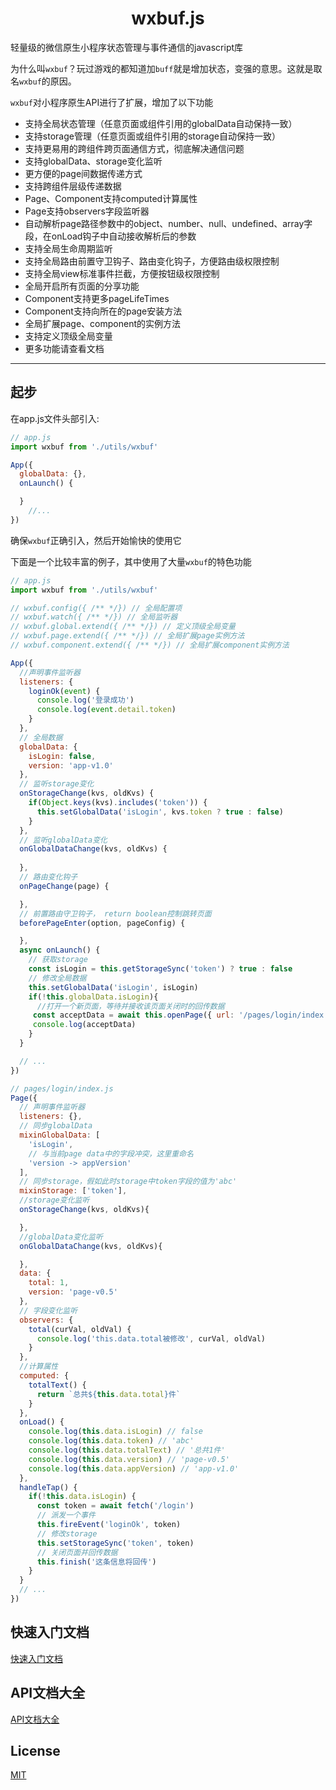 # <center>wxbuf.js</center>

轻量级的微信原生小程序状态管理与事件通信的javascript库

为什么叫`wxbuf`？玩过游戏的都知道加`buff`就是增加状态，变强的意思。这就是取名`wxbuf`的原因。    

`wxbuf`对小程序原生API进行了扩展，增加了以下功能
* 支持全局状态管理（任意页面或组件引用的globalData自动保持一致）
* 支持storage管理（任意页面或组件引用的storage自动保持一致）
* 支持更易用的跨组件跨页面通信方式，彻底解决通信问题
* 支持globalData、storage变化监听
* 更方便的page间数据传递方式
* 支持跨组件层级传递数据
* Page、Component支持computed计算属性
* Page支持observers字段监听器
* 自动解析page路径参数中的object、number、null、undefined、array字段，在onLoad钩子中自动接收解析后的参数
* 支持全局生命周期监听
* 支持全局路由前置守卫钩子、路由变化钩子，方便路由级权限控制
* 支持全局view标准事件拦截，方便按钮级权限控制
* 全局开启所有页面的分享功能
* Component支持更多pageLifeTimes
* Component支持向所在的page安装方法
* 全局扩展page、component的实例方法
* 支持定义顶级全局变量
* 更多功能请查看文档
---
## 起步
在app.js文件头部引入:
```js
// app.js
import wxbuf from './utils/wxbuf'

App({
  globalData: {},
  onLaunch() {

  }
    //...
})
```
确保`wxbuf`正确引入，然后开始愉快的使用它   

下面是一个比较丰富的例子，其中使用了大量`wxbuf`的特色功能    
```js
// app.js
import wxbuf from './utils/wxbuf'

// wxbuf.config({ /** */}) // 全局配置项
// wxbuf.watch({ /** */}) // 全局监听器
// wxbuf.global.extend({ /** */}) // 定义顶级全局变量
// wxbuf.page.extend({ /** */}) // 全局扩展page实例方法
// wxbuf.component.extend({ /** */}) // 全局扩展component实例方法

App({
  //声明事件监听器
  listeners: {
    loginOk(event) {
      console.log('登录成功')
      console.log(event.detail.token)
    }
  },
  // 全局数据
  globalData: {
    isLogin: false,
    version: 'app-v1.0'
  },
  // 监听storage变化
  onStorageChange(kvs, oldKvs) {
    if(Object.keys(kvs).includes('token')) {
      this.setGlobalData('isLogin', kvs.token ? true : false)
    }
  },
  // 监听globalData变化
  onGlobalDataChange(kvs, oldKvs) {
 
  },
  // 路由变化钩子
  onPageChange(page) {

  },
  // 前置路由守卫钩子， return boolean控制跳转页面
  beforePageEnter(option, pageConfig) {

  },
  async onLaunch() {
    // 获取storage
    const isLogin = this.getStorageSync('token') ? true : false
    // 修改全局数据
    this.setGlobalData('isLogin', isLogin)
    if(!this.globalData.isLogin){
      //打开一个新页面，等待并接收该页面关闭时的回传数据
     const acceptData = await this.openPage({ url: '/pages/login/index' })
     console.log(acceptData)
    }
  }

  // ...
})
```
```js
// pages/login/index.js
Page({
  // 声明事件监听器
  listeners: {},
  // 同步globalData
  mixinGlobalData: [
    'isLogin',
    // 与当前page data中的字段冲突，这里重命名
    'version -> appVersion'
  ],
  // 同步storage，假如此时storage中token字段的值为'abc'
  mixinStorage: ['token'],
  //storage变化监听
  onStorageChange(kvs, oldKvs){

  },
  //globalData变化监听
  onGlobalDataChange(kvs, oldKvs){

  },
  data: {
    total: 1,
    version: 'page-v0.5'
  },
  // 字段变化监听
  observers: {
    total(curVal, oldVal) {
      console.log('this.data.total被修改', curVal, oldVal)
    }
  },
  //计算属性
  computed: {
    totalText() {
      return `总共${this.data.total}件`
    }
  },
  onLoad() {
    console.log(this.data.isLogin) // false
    console.log(this.data.token) // 'abc'
    console.log(this.data.totalText) // '总共1件'
    console.log(this.data.version) // 'page-v0.5'
    console.log(this.data.appVersion) // 'app-v1.0'
  },
  handleTap() {
    if(!this.data.isLogin) {
      const token = await fetch('/login')
      // 派发一个事件
      this.fireEvent('loginOk', token) 
      // 修改storage
      this.setStorageSync('token', token)
      // 关闭页面并回传数据
      this.finish('这条信息将回传')
    }
  }
  // ...
})
```

## 快速入门文档
[快速入门文档](https://gitee.com/laivv/wxbuf/blob/master/DOCS.md)

## API文档大全
[API文档大全](https://gitee.com/laivv/wxbuf/blob/master/APIS.md)

## License

[MIT](https://opensource.org/licenses/MIT)
